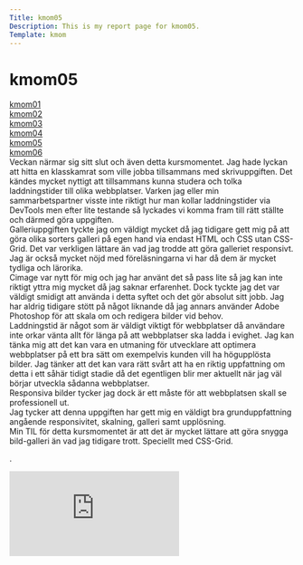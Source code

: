 ```yaml
---
Title: kmom05
Description: This is my report page for kmom05.
Template: kmom
---
```


kmom05
==========================
<div class="menu">
<a href="kmom01" class="clrlink">kmom01</a><br>
<a href="kmom02" class="clrlink">kmom02</a><br>
<a href="kmom03" class="clrlink">kmom03</a><br>
<a href="kmom04" class="clrlink">kmom04</a><br>
<a href="kmom05" class="clrlink">kmom05</a><br>
<a href="kmom06" class="clrlink">kmom06</a><br>

</div>
<div class="reportright">
Veckan närmar sig sitt slut och även detta kursmomentet. Jag hade lyckan att hitta en klasskamrat som ville jobba tillsammans med skrivuppgiften. Det kändes mycket nyttigt att tillsammans kunna studera och tolka laddningstider till olika webbplatser. Varken jag eller min sammarbetspartner visste inte riktigt hur man kollar laddningstider via DevTools men efter lite testande så lyckades vi komma fram till rätt ställte och därmed göra uppgiften.<br>
Galleriuppgiften tyckte jag om väldigt mycket då jag tidigare gett mig på att göra olika sorters galleri på egen hand via endast HTML och CSS utan CSS-Grid. Det var verkligen lättare än vad jag trodde att göra galleriet responsivt. Jag är också mycket nöjd med föreläsningarna vi har då dem är mycket tydliga och lärorika.<br>
Cimage var nytt för mig och jag har använt det så pass lite så jag kan inte riktigt yttra mig mycket då jag saknar erfarenhet. Dock tyckte jag det var väldigt smidigt att använda i detta syftet och det gör absolut sitt jobb. Jag har aldrig tidigare stött på något liknande då jag annars använder Adobe Photoshop för att skala om och redigera bilder vid behov.<br>
Laddningstid är något som är väldigt viktigt för webbplatser då användare inte orkar vänta allt för länga på att webbplatser ska ladda i evighet. Jag kan tänka mig att det kan vara en utmaning för utvecklare att optimera webbplatser på ett bra sätt om exempelvis kunden vill ha högupplösta bilder. Jag tänker att det kan vara rätt svårt att ha en riktig uppfattning om detta i ett såhär tidigt stadie då det egentligen blir mer aktuellt när jag väl börjar utveckla sådanna webbplatser.<br>
Responsiva bilder tycker jag dock är ett måste för att webbplatsen skall se professionell ut.<br>
Jag tycker att denna uppgiften har gett mig en väldigt bra grunduppfattning angående responsivitet, skalning, galleri samt upplösning.<br>
Min TIL för detta kursmomentet är att det är mycket lättare att göra snygga bild-galleri än vad jag tidigare trott. Speciellt med CSS-Grid.<br>

</div>

<p> .</p>

<div class="embed-container">
    <iframe src="https://www.youtube.com/embed/dy8u5LXyRVY" title="vid" frameborder="0" allowfullscreen></iframe>
</div>
